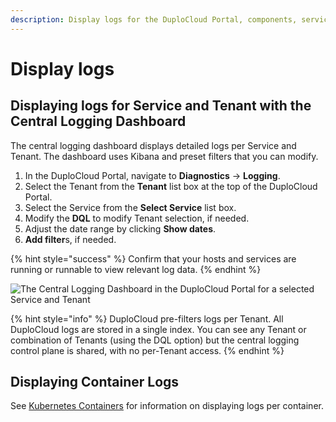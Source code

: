 ```yaml
---
description: Display logs for the DuploCloud Portal, components, services, and containers
---
```


# Display logs

## Displaying logs for Service and Tenant with the Central Logging Dashboard

The central logging dashboard displays detailed logs per Service and Tenant.  The dashboard uses Kibana and preset filters that you can modify.

1. In the DuploCloud Portal, navigate to **Diagnostics** -> **Logging**.
2. Select the Tenant from the **Tenant** list box at the top of the DuploCloud Portal.
3. Select the Service from the **Select Service** list box.
4. Modify the **DQL** to modify Tenant selection, if needed.
5. Adjust the date range by clicking **Show dates**.
6. **Add filter**s, if needed.

{% hint style="success" %}
Confirm that your hosts and services are running or runnable to view relevant log data.
{% endhint %}

![The Central Logging Dashboard in the DuploCloud Portal for a selected Service and Tenant](<../../../.gitbook/assets/image (20) (1).png>)

{% hint style="info" %}
DuploCloud pre-filters logs per Tenant. All DuploCloud logs are stored in a single index. You can see any Tenant or combination of Tenants (using the DQL option) but the central logging control plane is shared, with no per-Tenant access.&#x20;
{% endhint %}

## Displaying Container Logs

See [Kubernetes Containers](../../aws-services/containers/eks-native-containers-and-services.md#kubernetes-containers) for information on displaying logs per container.
